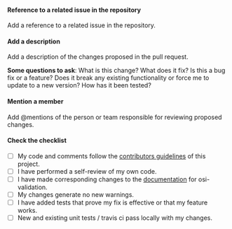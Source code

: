 #### Reference to a related issue in the repository
Add a reference to a related issue in the repository.

#### Add a description
Add a description of the changes proposed in the pull request.

**Some questions to ask**:
What is this change?
What does it fix?
Is this a bug fix or a feature? Does it break any existing functionality or force me to update to a new version?
How has it been tested?

#### Mention a member
Add @mentions of the person or team responsible for reviewing proposed changes.

#### Check the checklist

- [ ] My code and comments follow the [contributors guidelines](https://opensimulationinterface.github.io/osi-documentation/osi/howtocontribute.html) of this project.
- [ ] I have performed a self-review of my own code.
- [ ] I have made corresponding changes to the [documentation](https://github.com/OpenSimulationInterface/osi-documentation) for osi-validation.
- [ ] My changes generate no new warnings.
- [ ] I have added tests that prove my fix is effective or that my feature works.
- [ ] New and existing unit tests / travis ci pass locally with my changes.